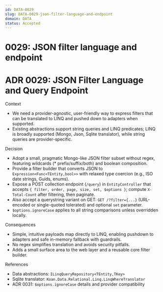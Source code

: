 ```yaml
---
id: DATA-0029
slug: DATA-0029-json-filter-language-and-endpoint
domain: DATA
status: Accepted
---
```


# 0029: JSON filter language and endpoint
# ADR 0029: JSON Filter Language and Query Endpoint
 

Context
- We need a provider-agnostic, user-friendly way to express filters that can be translated to LINQ and pushed down to adapters when supported.
- Existing abstractions support string queries and LINQ predicates; LINQ is broadly supported (Mongo, Json, Sqlite translator), while string queries are provider-specific.

Decision
- Adopt a small, pragmatic Mongo-like JSON filter subset without regex, featuring wildcards (* prefix/suffix/both) and boolean composition.
- Provide a filter builder that converts JSON to `Expression<Func<TEntity,bool>>` with relaxed type coercion (e.g., ISO date strings, Guids, enums).
- Expose a POST collection endpoint (`/query`) in `EntityController` that accepts `{ filter, order, page, size, set, $options }`; compute `X-Total-Count` after filtering, then paginate.
- Also accept a querystring variant on GET: `GET /?filter={...}` (URL-encoded or single-quoted tolerated) and optional `set` parameter.
- `$options.ignoreCase` applies to all string comparisons unless overridden locally.

Consequences
- Simple, intuitive payloads map directly to LINQ, enabling pushdown to adapters and safe in-memory fallback with guardrails.
- No regex simplifies translation and avoids security pitfalls.
- Adds a small surface area to the web layer and a reusable core filter builder.

References
- Data abstractions: `ILinqQueryRepository<TEntity,TKey>`
- Sqlite translator: `Koan.Data.Relational.Linq.LinqWhereTranslator`
- ADR 0031: `$options.ignoreCase` details and provider compatibility
